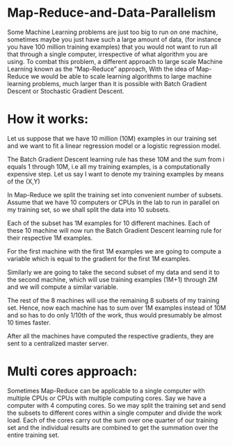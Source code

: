 # Map-Reduce-and-Data-Parallelism

Some Machine Learning problems are just too big to run on one machine, sometimes maybe you just have such a large amount of data, (for instance you have 100 million training examples) that you would not want to run all that through a single computer, irrespective of what algorithm you are using. To combat this problem, a different approach to large scale Machine Learning known as the “Map-Reduce” approach, With the idea of Map-Reduce we would be able to scale learning algorithms to large machine learning problems, much larger than it is possible with Batch Gradient Descent or Stochastic Gradient Descent.

# How it works:
Let us suppose that we have 10 million (10M) examples in our training set and we want to fit a linear regression model or a logistic regression model.

The Batch Gradient Descent learning rule has these 10M and the sum from i equals 1 through 10M, i.e all my training examples, is a computationally expensive step.
Let us say I want to denote my training examples by means of the (X,Y) 

In Map-Reduce we split the training set into convenient number of subsets. Assume that we have 10 computers or CPUs in the lab to run in parallel on my training set, so we shall split the data into 10 subsets.

Each of the subset has 1M examples for 10 different machines. Each of these 10 machine will now run the Batch Gradient Descent learning rule for their respective 1M examples.

For the first machine with the first 1M examples we are going to compute a variable which is equal to the gradient for the first 1M examples.

Similarly we are going to take the second subset of my data and send it to the second machine, which will use training examples (1M+1) through 2M and we will compute a similar variable.

The rest of the 8 machines will use the remaining 8 subsets of my training set. Hence, now each machine has to sum over 1M examples instead of 10M and so has to do only 1/10th of the work, thus would presumably be almost 10 times faster.

After all the machines have computed the respective gradients, they are sent to a centralized master server.

# Multi cores approach:
Sometimes Map-Reduce can be applicable to a single computer with multiple CPUs or CPUs with multiple computing cores.
Say we have a computer with 4 computing cores. 
So we may split the training set and send the subsets to different cores within a single computer and divide the work load.
Each of the cores carry out the sum over one quarter of our training set and the individual results are combined to get the summation over the entire training set.
